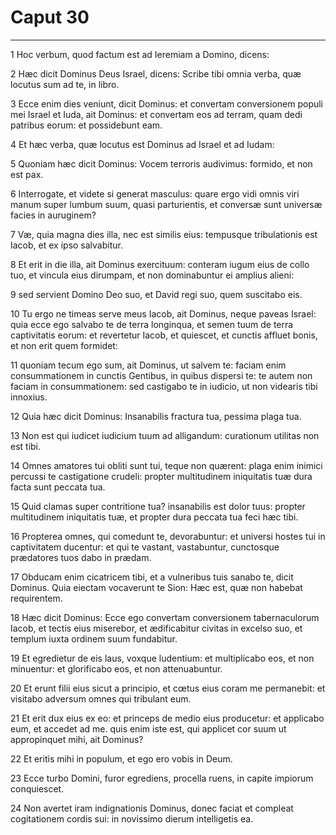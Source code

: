 # Caput 30

***

1 Hoc verbum, quod factum est ad Ieremiam a Domino, dicens:

2 Hæc dicit Dominus Deus Israel, dicens: Scribe tibi omnia verba, quæ locutus sum ad te, in libro.

3 Ecce enim dies veniunt, dicit Dominus: et convertam conversionem populi mei Israel et Iuda, ait Dominus: et convertam eos ad terram, quam dedi patribus eorum: et possidebunt eam.

4 Et hæc verba, quæ locutus est Dominus ad Israel et ad Iudam:

5 Quoniam hæc dicit Dominus: Vocem terroris audivimus: formido, et non est pax.

6 Interrogate, et videte si generat masculus: quare ergo vidi omnis viri manum super lumbum suum, quasi parturientis, et conversæ sunt universæ facies in auruginem?

7 Væ, quia magna dies illa, nec est similis eius: tempusque tribulationis est Iacob, et ex ipso salvabitur.

8 Et erit in die illa, ait Dominus exercituum: conteram iugum eius de collo tuo, et vincula eius dirumpam, et non dominabuntur ei amplius alieni:

9 sed servient Domino Deo suo, et David regi suo, quem suscitabo eis.

10 Tu ergo ne timeas serve meus Iacob, ait Dominus, neque paveas Israel: quia ecce ego salvabo te de terra longinqua, et semen tuum de terra captivitatis eorum: et revertetur Iacob, et quiescet, et cunctis affluet bonis, et non erit quem formidet:

11 quoniam tecum ego sum, ait Dominus, ut salvem te: faciam enim consummationem in cunctis Gentibus, in quibus dispersi te: te autem non faciam in consummationem: sed castigabo te in iudicio, ut non videaris tibi innoxius.

12 Quia hæc dicit Dominus: Insanabilis fractura tua, pessima plaga tua.

13 Non est qui iudicet iudicium tuum ad alligandum: curationum utilitas non est tibi.

14 Omnes amatores tui obliti sunt tui, teque non quærent: plaga enim inimici percussi te castigatione crudeli: propter multitudinem iniquitatis tuæ dura facta sunt peccata tua.

15 Quid clamas super contritione tua? insanabilis est dolor tuus: propter multitudinem iniquitatis tuæ, et propter dura peccata tua feci hæc tibi.

16 Propterea omnes, qui comedunt te, devorabuntur: et universi hostes tui in captivitatem ducentur: et qui te vastant, vastabuntur, cunctosque prædatores tuos dabo in prædam.

17 Obducam enim cicatricem tibi, et a vulneribus tuis sanabo te, dicit Dominus. Quia eiectam vocaverunt te Sion: Hæc est, quæ non habebat requirentem.

18 Hæc dicit Dominus: Ecce ego convertam conversionem tabernaculorum Iacob, et tectis eius miserebor, et ædificabitur civitas in excelso suo, et templum iuxta ordinem suum fundabitur.

19 Et egredietur de eis laus, voxque ludentium: et multiplicabo eos, et non minuentur: et glorificabo eos, et non attenuabuntur.

20 Et erunt filii eius sicut a principio, et cœtus eius coram me permanebit: et visitabo adversum omnes qui tribulant eum.

21 Et erit dux eius ex eo: et princeps de medio eius producetur: et applicabo eum, et accedet ad me. quis enim iste est, qui applicet cor suum ut appropinquet mihi, ait Dominus?

22 Et eritis mihi in populum, et ego ero vobis in Deum.

23 Ecce turbo Domini, furor egrediens, procella ruens, in capite impiorum conquiescet.

24 Non avertet iram indignationis Dominus, donec faciat et compleat cogitationem cordis sui: in novissimo dierum intelligetis ea.

